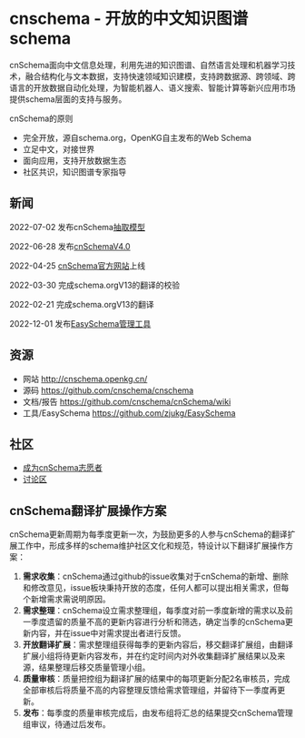 # cnschema - 开放的中文知识图谱schema

cnSchema面向中文信息处理，利用先进的知识图谱、自然语言处理和机器学习技术，融合结构化与文本数据，支持快速领域知识建模，支持跨数据源、跨领域、跨语言的开放数据自动化处理，为智能机器人、语义搜索、智能计算等新兴应用市场提供schema层面的支持与服务。

cnSchema的原则
* 完全开放，源自schema.org，OpenKG自主发布的Web Schema
* 立足中文，对接世界
* 面向应用，支持开放数据生态
* 社区共识，知识图谱专家指导

## 新闻
2022-07-02 发布cnSchema[抽取模型](http://cnschema.openkg.cn/deepke/cnSchema.html) 

2022-06-28 发布[cnSchemaV4.0](https://github.com/cnschema/cnSchema/tree/master/data/releases/4.0)

2022-04-25 [cnSchema官方网站](http://cnschema.openkg.cn/)上线

2022-03-30 完成schema.orgV13的翻译的校验

2022-02-21 完成schema.orgV13的翻译

2022-12-01 发布[EasySchema管理工具](https://github.com/zjukg/EasySchema)


## 资源
* 网站 http://cnschema.openkg.cn/
* 源码 https://github.com/cnschema/cnschema
* 文档/报告 https://github.com/cnschema/cnSchema/wiki
* 工具/EasySchema https://github.com/zjukg/EasySchema


## 社区
* [成为cnSchema志愿者](https://github.com/cnschema/cnSchema/discussions/64)
* [讨论区](https://github.com/cnschema/cnSchema/discussions)

## cnSchema翻译扩展操作方案
cnSchema更新周期为每季度更新一次，为鼓励更多的人参与cnSchema的翻译扩展工作中，形成多样的schema维护社区文化和规范，特设计以下翻译扩展操作方案：

1. **需求收集**：cnSchema通过github的issue收集对于cnSchema的新增、删除和修改意见，issue板块秉持开放的态度，任何人都可以提出相关需求，但每个新增需求需说明原因。
2. **需求整理**：cnSchema设立需求整理组，每季度对前一季度新增的需求以及前一季度遗留的质量不高的更新内容进行分析和筛选，确定当季的cnSchema更新内容，并在issue中对需求提出者进行反馈。
3. **开放翻译扩展**：需求整理组获得每季的更新内容后，移交翻译扩展组，由翻译扩展小组将待更新内容发布，并在约定时间内对外收集翻译扩展结果以及来源，结果整理后移交质量管理小组。
4. **质量审核**：质量把控组为翻译扩展的结果中的每项更新分配2名审核员，完成全部审核后将质量不高的内容整理反馈给需求管理组，并留待下一季度再更新。
5. **发布**：每季度的质量审核完成后，由发布组将汇总的结果提交cnSchema管理组审议，待通过后发布。
